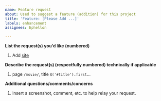 ```yaml
---
name: Feature request
about: Used to suggest a feature (addition) for this project
title: 'Feature: [Please Add ...]'
labels: enhancement
assignees: Ephellon

---
```


**List the request(s) you'd like (numbered)**
<!-- Please consider adding: this site, feature, and/or documentation -->

1. Add [site](#)

**Describe the request(s) (respectfully numbered) technically if applicable**
<!-- The title can be found at `$('#title').first` -->

1. page `/movie/`, title `$('#title').first`...

**Additional questions/comments/concerns**
<!-- I'm not sure how **feature** works, but think it'd help with 1 -->

1. Insert a screenshot, comment, etc. to help relay your request.
